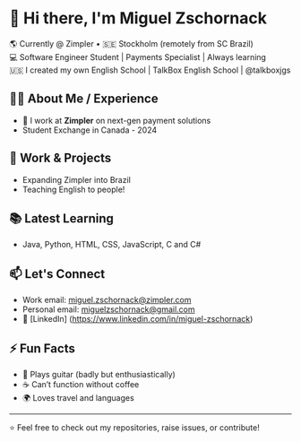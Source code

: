 # 👋 Hi there, I'm Miguel Zschornack

🌎 Currently @ Zimpler • 🇸🇪 Stockholm (remotely from SC Brazil)    
💻 Software Engineer Student | Payments Specialist | Always learning     
🇺🇸 I created my own English School | TalkBox English School | @talkboxjgs    


## 👨‍💻 About Me / Experience

- 🔭 I work at **Zimpler** on next-gen payment solutions
- Student Exchange in Canada - 2024


## 💼 Work & Projects

- Expanding Zimpler into Brazil
- Teaching English to people!


## 📚 Latest Learning

- Java, Python, HTML, CSS, JavaScript, C and C#
  

## 📫 Let's Connect

- Work email: miguel.zschornack@zimpler.com
- Personal email: miguelzschornack@gmail.com
- 💼 [LinkedIn] (https://www.linkedin.com/in/miguel-zschornack)


## ⚡ Fun Facts

- 🎵 Plays guitar (badly but enthusiastically)
- ☕ Can’t function without coffee
- 🌍 Loves travel and languages


---


⭐️ Feel free to check out my repositories, raise issues, or contribute!

